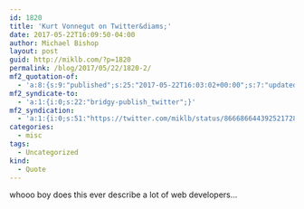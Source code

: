 ```yaml
---
id: 1820
title: 'Kurt Vonnegut on Twitter&diams;'
date: 2017-05-22T16:09:50-04:00
author: Michael Bishop
layout: post
guid: http://miklb.com/?p=1820
permalink: /blog/2017/05/22/1820-2/
mf2_quotation-of:
  - 'a:8:{s:9:"published";s:25:"2017-05-22T16:03:02+00:00";s:7:"updated";s:25:"2017-05-22T16:03:02+00:00";s:7:"summary";s:104:"Another flaw in the human character is that everybody wants to build and nobody wants to do maintenance.";s:4:"name";s:24:"Kurt Vonnegut on Twitter";s:8:"category";a:1:{i:0;s:0:"";}s:11:"publication";s:7:"Twitter";s:6:"author";a:3:{s:4:"name";s:13:"Kurt Vonnegut";s:3:"url";s:33:"https://twitter.com/Kurt_Vonnegut";s:5:"photo";s:66:"https://pbs.twimg.com/profile_images/193924187/Vonnegut_bigger.jpg";}s:3:"url";s:59:"https://twitter.com/Kurt_Vonnegut/status/866685846115819520";}'
mf2_syndicate-to:
  - 'a:1:{i:0;s:22:"bridgy-publish_twitter";}'
mf2_syndication:
  - 'a:1:{i:0;s:51:"https://twitter.com/miklb/status/866686644392521728";}'
categories:
  - misc
tags:
  - Uncategorized
kind:
  - Quote
---
```

whooo boy does this ever describe a lot of web developers…